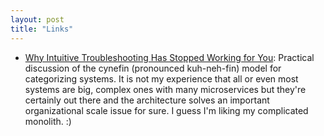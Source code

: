```yaml
---
layout: post
title: "Links"
---
```


* [Why Intuitive Troubleshooting Has Stopped Working for You](https://www.honeycomb.io/blog/why-intuitive-troubleshooting-stopped-working/): Practical discussion of the cynefin (pronounced kuh-neh-fin) model for categorizing systems. It is not my experience that all or even most systems are big, complex ones with many microservices but they're certainly out there and the architecture solves an important organizational scale issue for sure. I guess I'm liking my complicated monolith. :)
